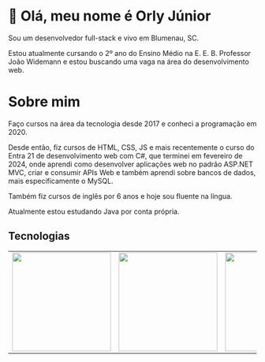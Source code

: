 <link rel="stylesheet" type='text/css' href="https://cdn.jsdelivr.net/gh/devicons/devicon@latest/devicon.min.css" />

<h1>👋 Olá, meu nome é Orly Júnior</h1>

<p>Sou um desenvolvedor full-stack e vivo em Blumenau, SC.</p>

<p>Estou atualmente cursando o 2º ano do Ensino Médio na E. E. B. Professor João Widemann e estou buscando uma vaga na área do desenvolvimento web.</p>

<h1>Sobre mim</h1>

<p>Faço cursos na área da tecnologia desde 2017 e conheci a programação em 2020. </p>
<p>Desde então, fiz cursos de HTML, CSS, JS e mais recentemente o curso do Entra 21 de desenvolvimento web com C#, que terminei em fevereiro de 2024, onde aprendi como desenvolver aplicações web no padrão ASP.NET MVC, criar e consumir APIs Web e também aprendi sobre bancos de dados, mais especificamente o MySQL.</p>
<p>Também fiz cursos de inglês por 6 anos e hoje sou fluente na língua.</p>

<p>Atualmente estou estudando Java por conta própria.</p>

<h2>Tecnologias</h2>

<table>
  <td><img src="https://cdn.jsdelivr.net/gh/devicons/devicon@latest/icons/html5/html5-original.svg" heigth="200" width="200"/></td>
  <td><img src="https://cdn.jsdelivr.net/gh/devicons/devicon@latest/icons/css3/css3-original.svg" heigth="200" width="200"/></td>
  <td><img src="https://cdn.jsdelivr.net/gh/devicons/devicon@latest/icons/javascript/javascript-original.svg" heigth="200" width="200"/></td>
  <td><img src="https://cdn.jsdelivr.net/gh/devicons/devicon@latest/icons/csharp/csharp-plain.svg" heigth="200" width="200"/></img></td>
  <td><img src="https://cdn.jsdelivr.net/gh/devicons/devicon@latest/icons/mysql/mysql-original-wordmark.svg" heigth="200" width="200"/></td>
  <td><img src="https://cdn.jsdelivr.net/gh/devicons/devicon@latest/icons/dot-net/dot-net-plain-wordmark.svg" heigth="200" width="200"/></td>
  <td><img src="https://cdn.jsdelivr.net/gh/devicons/devicon@latest/icons/java/java-original.svg" heigth="200" width="200"/></td>
  <td><img src="https://cdn.jsdelivr.net/gh/devicons/devicon@latest/icons/spring/spring-original-wordmark.svg" heigth="200" width="200"/></td>
</table>

